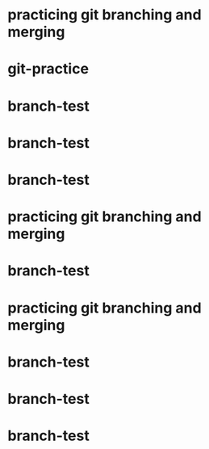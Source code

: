 # practicing git branching and merging
# git-practice
# branch-test
# branch-test
# branch-test
# practicing git branching and merging
# branch-test
# practicing git branching and merging
# branch-test
# branch-test
# branch-test
